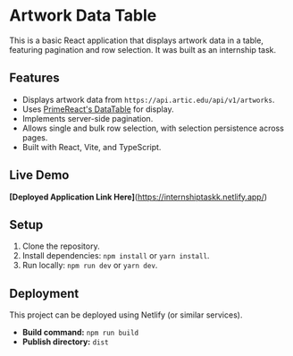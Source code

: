 # Artwork Data Table

This is a basic React application that displays artwork data in a table, featuring pagination and row selection. It was built as an internship task.

## Features

* Displays artwork data from `https://api.artic.edu/api/v1/artworks`.
* Uses [PrimeReact's DataTable](https://primereact.org/datatable/) for display.
* Implements server-side pagination.
* Allows single and bulk row selection, with selection persistence across pages.
* Built with React, Vite, and TypeScript.

## Live Demo

**[Deployed Application Link Here]**(https://internshiptaskk.netlify.app/)

## Setup

1.  Clone the repository.
2.  Install dependencies: `npm install` or `yarn install`.
3.  Run locally: `npm run dev` or `yarn dev`.

## Deployment

This project can be deployed using Netlify (or similar services).
* **Build command:** `npm run build`
* **Publish directory:** `dist`